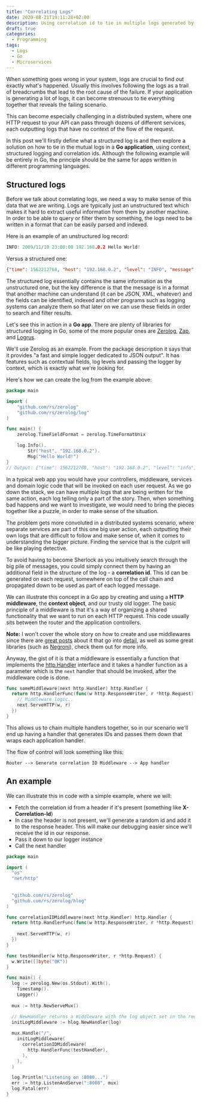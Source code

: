 ```yaml
---
title: "Correlating Logs"
date: 2020-08-21T19:11:28+02:00
description: Using correlation id to tie in multiple logs generated by your microservices.
draft: true 
categories:
  - Programming
tags:
  - Logs
  - Go
  - Microservices
---
```


When something goes wrong in your system, logs are crucial to find out exactly what's happened. Usually this involves following the logs as a 
trail of breadcrumbs that lead to the root cause of the failure. If your application is generating a lot of logs, it can become strenuous to 
tie everything together that reveals the failing scenario.

This can become especially challenging in a distributed system, where one HTTP request to your API can pass through dozens of different services, 
each outputting logs that have no context of the flow of the request.

In this post we'll firstly define what a structured log is and then explore a solution on how to tie in the mutual logs in a **Go application**, using context, 
structured logging and correlation ids. Although the following example will be entirely in Go, the principle should be the same for apps written in different programming languages.

## Structured logs 

Before we talk about correlating logs, we need a way to make sense of this data that we are writing. Logs are typically just an unstructured text which 
makes it hard to extract useful information from them by another machine. In order to be able to query or filter them by something, the logs need to 
be written in a format that can be easily parsed and indexed. 

Here is an example of an unstructured log record: 

```go
INFO: 2009/11/10 23:00:00 192.168.0.2 Hello World! 
```

Versus a structured one:

```json
{"time": 1562212768, "host": "192.168.0.2", "level": "INFO", "message": "Hello World!"}
```

The structured log essentially contains the same information as the unstructured one, but the key difference is that the message is in a format that
another machine can understand (it can be JSON, XML, whatever) and the fields can be identified, indexed and other programs such as logging systems 
can analyze them so that later on we can use these fields in order to search and filter results.

Let's see this in action in a **Go app**. There are plenty of libraries for structured logging in Go, some of the more popular ones are 
[Zerolog](https://github.com/rs/zerolog), [Zap](https://github.com/uber-go/zap), and [Logrus](https://github.com/sirupsen/logrus).

We'll use Zerolog as an example. From the package description it says that it provides "a fast and simple logger dedicated to JSON output". It has
features such as contextual fields, log levels and passing the logger by context, which is exactly what we're looking for.

Here's how we can create the log from the example above:

```go
package main

import (
    "github.com/rs/zerolog"
    "github.com/rs/zerolog/log"
)

func main() {
    zerolog.TimeFieldFormat = zerolog.TimeFormatUnix

    log.Info().
        Str("host", "192.168.0.2").
        Msg("Hello World!") 
}
// Output: {"time": 1562212768, "host": "192.168.0.2", "level": "info", "message": "Hello World!"}
```

In a typical web app you would have your controllers, middleware, services and domain logic code that will be invoked on each user request. As we
go down the stack, we can have multiple logs that are being written for the same action, each log telling only a part of the story. Then, when something bad happens
and we want to investigate, we would need to bring the pieces together like a puzzle, in order to make sense of the situation.

The problem gets more convoluted in a distributed systems scenario, where separate services are part of this one big user action, each outputting their own logs that are
difficult to follow and make sense of, when it comes to understanding the bigger picture. Finding the service that is the culprit will be like playing detective.

To avoid having to become Sherlock as you intuitively search through the big pile of messages, you could simply connect them by having an additional field in 
the structure of the log - a **correlation id**. This id can be generated on each request, somewhere on top of the call chain and propagated down to be used as part of each 
logged message.

We can illustrate this concept in a Go app by creating and using a **HTTP middleware**, the **context object**, and our trusty old logger. The basic principle of a middleware is that it's a way of organizing a shared
functionality that we want to run on each HTTP request. This code usually sits between the router and the application controllers.

**Note:** I won't cover the whole story on how to create and use middlewares since there are [great posts](https://www.alexedwards.net/blog/making-and-using-middleware) 
about it that go into [detail](https://drstearns.github.io/tutorials/gomiddleware/), as well as some great libraries (such as [Negroni](https://github.com/urfave/negroni)),
check them out for more info.

Anyway, the gist of it is that a middleware is essentially a function that implements the [http.Handler](https://pkg.go.dev/net/http?tab=doc#Handler) interface 
and it takes a handler function as a parameter which is the `next` handler that should be invoked, after the middleware code is done.

```go
func someMiddleware(next http.Handler) http.Handler {
  return http.HandlerFunc(func(w http.ResponseWriter, r *http.Request) {
    // Middleware logic.. 
    next.ServeHTTP(w, r)
  })
}
```

This allows us to chain multiple handlers together, so in our scenario we'll end up having a handler that generates IDs and passes them down that wraps each application handler.

The flow of control will look something like this:

```
Router --> Generate correlation ID Middleware --> App handler
```

## An example

We can illustrate this in code with a simple example, where we will:

  - Fetch the correlation id from a header if it's present (something like **X-Correlation-Id**)
  - In case the header is not present, we'll generate a random id and add it to the response header. This will
    make our debugging easier since we'll receive the id in our response.
  - Pass it down to our logger instance
  - Call the next handler

```go
package main

import (
  "os"
  "net/http"
  
  
  "github.com/rs/zerolog"
  "github.com/rs/zerolog/hlog"
)

func correlationIDMiddleware(next http.Handler) http.Handler {
  return http.HandlerFunc(func(w http.ResponseWriter, r *http.Request) {
    
    next.ServeHTTP(w, r)
  })
}

func testHandler(w http.ResponseWriter, r *http.Request) {
  w.Write([]byte("OK"))
}

func main() {
  log := zerolog.New(os.Stdout).With().
    Timestamp().
    Logger()
    
  mux := http.NewServeMux()

  // NewHandler returns a middleware with the log object set in the request context
  initLogMiddleware := hlog.NewHandler(log)
  
  mux.Handle("/", 
    initLogMiddleware(
      correlationIDMiddleware(
        http.HandlerFunc(testHandler),
      ),
    ),
  )

  log.Println("Listening on :8080...")
  err := http.ListenAndServe(":8080", mux)
  log.Fatal(err)
} 
```
